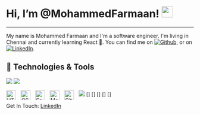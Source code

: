 # Hi, I’m @MohammedFarmaan! <img src="https://raw.githubusercontent.com/MartinHeinz/MartinHeinz/master/wave.gif" width="30px" height="30px" />
___
My name is Mohammed Farmaan and I'm a software engineer. I'm living in Chennai and currently learning React 🌱. You can find me on [![Github][1.2]][1],  or on [![LinkedIn][2.2]][2].

## 🔧 Technologies & Tools
![](https://img.shields.io/badge/OS-MacOS-informational?style=flat&logo=macos&logoColor=white&color=2bbc8a)
![](https://img.shields.io/badge/Code-Python-informational?style=flat&logo=macos&logoColor=white&color=2bbc8a)

![](https://img.shields.io/badge/Shell-Bash-informational?style=flat&logo=gnu-bash&logoColor=white&color=2bbc8a)
[<img align="left" alt="HTML5" width="26px" src="https://cdn.jsdelivr.net/gh/devicons/devicon/icons/html5/html5-original.svg" style="padding-right:10px;" />]
[<img align="left" alt="CSS3" width="26px" src="https://cdn.jsdelivr.net/gh/devicons/devicon/icons/css3/css3-original.svg" style="padding-right:10px;" />]
[<img align="left" alt="Sass" width="26px" src="https://cdn.jsdelivr.net/gh/devicons/devicon/icons/sass/sass-original.svg" style="padding-right:10px;" />]
[<img align="left" alt="MongoDB" width="26px" src="https://cdn.jsdelivr.net/gh/devicons/devicon/icons/mongodb/mongodb-original.svg" style="padding-right:10px;" />]
[<img align="left" alt="Git" width="26px" src="https://cdn.jsdelivr.net/gh/devicons/devicon/icons/git/git-original.svg" style="padding-right:10px;" />]


Get In Touch: [LinkedIn](https://www.linkedin.com/in/mohammed-farmaan-4b2449242/) 

[1.2]: http://i.imgur.com/9I6NRUm.png (github icon without padding)
[2.2]: https://raw.githubusercontent.com/MartinHeinz/MartinHeinz/master/linkedin-3-16.png (LinkedIn icon without padding)


[1]: https://github.com/MohammedFarmaan
[2]: https://www.linkedin.com/in/mohammed-farmaan-4b2449242/
